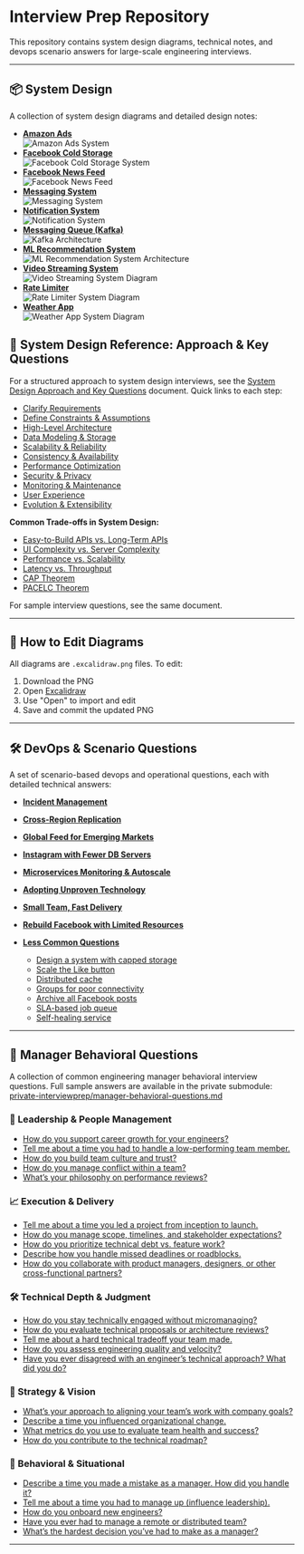 # Interview Prep Repository

This repository contains system design diagrams, technical notes, and devops scenario answers for large-scale engineering interviews.

---

## 📦 System Design

A collection of system design diagrams and detailed design notes:

- **[Amazon Ads](system-design/amazon-ads/design.md)**  
  ![Amazon Ads System](system-design/amazon-ads/amazon_ads_system_design.excalidraw.png)
- **[Facebook Cold Storage](system-design/facebook-cold-storage/design.md)**  
  ![Facebook Cold Storage System](system-design/facebook-cold-storage/facebook-cold-storage.excalidraw.png)
- **[Facebook News Feed](system-design/facebook-newsfeed/design.md)**  
  ![Facebook News Feed](system-design/facebook-newsfeed/FacebookNewsFeed.excalidraw.png)
- **[Messaging System](system-design/facebook-messaging/design.md)**  
  ![Messaging System](system-design/facebook-messaging/FacebookMessaging.excalidraw.png)
- **[Notification System](system-design/notification-system/design.md)**  
  ![Notification System](system-design/notification-system/NotificationSystem.excalidraw.png)
- **[Messaging Queue (Kafka)](system-design/messaging-queue/design.md)**  
  ![Kafka Architecture](system-design/messaging-queue/kafka.excalidraw.png)
- **[ML Recommendation System](system-design/ml-recommendation-system/design.md)**  
  ![ML Recommendation System Architecture](system-design/ml-recommendation-system/ml-recommendation-system.excalidraw.png)
- **[Video Streaming System](system-design/video-streaming/design.md)**  
  ![Video Streaming System Diagram](system-design/video-streaming/video-streaming.excalidraw.png)
- **[Rate Limiter](system-design/rate-limiter/design.md)**  
  ![Rate Limiter System Diagram](system-design/rate-limiter/RateLimiter.excalidraw.png)
- **[Weather App](system-design/weather-app/design.md)**  
  ![Weather App System Diagram](system-design/weather-app/weather-app.excalidraw.png)

## 📖 System Design Reference: Approach & Key Questions

For a structured approach to system design interviews, see the [System Design Approach and Key Questions](system-design/system-design-approach.md) document. Quick links to each step:

- [Clarify Requirements](system-design/system-design-approach.md#1-clarify-requirements)
- [Define Constraints & Assumptions](system-design/system-design-approach.md#2-define-constraints--assumptions)
- [High-Level Architecture](system-design/system-design-approach.md#3-high-level-architecture)
- [Data Modeling & Storage](system-design/system-design-approach.md#4-data-modeling--storage)
- [Scalability & Reliability](system-design/system-design-approach.md#5-scalability--reliability)
- [Consistency & Availability](system-design/system-design-approach.md#6-consistency--availability)
- [Performance Optimization](system-design/system-design-approach.md#7-performance-optimization)
- [Security & Privacy](system-design/system-design-approach.md#8-security--privacy)
- [Monitoring & Maintenance](system-design/system-design-approach.md#9-monitoring--maintenance)
- [User Experience](system-design/system-design-approach.md#10-user-experience)
- [Evolution & Extensibility](system-design/system-design-approach.md#11-evolution--extensibility)

**Common Trade-offs in System Design:**
- [Easy-to-Build APIs vs. Long-Term APIs](system-design/system-design-approach.md#1-easy-to-build-apis-vs-long-term-apis)
- [UI Complexity vs. Server Complexity](system-design/system-design-approach.md#2-ui-complexity-vs-server-complexity)
- [Performance vs. Scalability](system-design/system-design-approach.md#3-performance-vs-scalability)
- [Latency vs. Throughput](system-design/system-design-approach.md#4-latency-vs-throughput)
- [CAP Theorem](system-design/system-design-approach.md#5-cap-theorem)
- [PACELC Theorem](system-design/system-design-approach.md#6-pacelc-theorem)

For sample interview questions, see the same document.

---

## 📝 How to Edit Diagrams

All diagrams are `.excalidraw.png` files. To edit:
1. Download the PNG
2. Open [Excalidraw](https://excalidraw.com)
3. Use "Open" to import and edit
4. Save and commit the updated PNG

---

## 🛠️ DevOps & Scenario Questions

A set of scenario-based devops and operational questions, each with detailed technical answers:

- **[Incident Management](devops/incident-management/senario.md)**
- **[Cross-Region Replication](devops/cross-region-replication/senario.md)**
- **[Global Feed for Emerging Markets](devops/global-feed-emerging-markets/senario.md)**
- **[Instagram with Fewer DB Servers](devops/instagram-fewer-db-servers/senario.md)**
- **[Microservices Monitoring & Autoscale](devops/microservices-monitoring-autoscale/senario.md)**
- **[Adopting Unproven Technology](devops/adopting-unproven-tech/senario.md)**
- **[Small Team, Fast Delivery](devops/small-team-fast-delivery/senario.md)**
- **[Rebuild Facebook with Limited Resources](devops/facebook-limited-resources/senario.md)**
- **[Less Common Questions](devops/less-common-questions/questions.md)**

    - [Design a system with capped storage](devops/less-common-questions/questions.md#design-a-system-with-capped-storage)
    - [Scale the Like button](devops/less-common-questions/questions.md#scale-the-like-button)
    - [Distributed cache](devops/less-common-questions/questions.md#distributed-cache)
    - [Groups for poor connectivity](devops/less-common-questions/questions.md#groups-for-poor-connectivity)
    - [Archive all Facebook posts](devops/less-common-questions/questions.md#archive-all-facebook-posts)
    - [SLA-based job queue](devops/less-common-questions/questions.md#sla-based-job-queue)
    - [Self-healing service](devops/less-common-questions/questions.md#self-healing-service)

---

## 👔 Manager Behavioral Questions

A collection of common engineering manager behavioral interview questions. Full sample answers are available in the private submodule: [private-interviewprep/manager-behavioral-questions.md](private-interviewprep/manager-behavioral-questions.md)

### 🧠 Leadership & People Management
- [How do you support career growth for your engineers?](private-interviewprep/manager-behavioral-questions.md#how-do-you-support-career-growth-for-your-engineers)
- [Tell me about a time you had to handle a low-performing team member.](private-interviewprep/manager-behavioral-questions.md#tell-me-about-a-time-you-had-to-handle-a-low-performing-team-member)
- [How do you build team culture and trust?](private-interviewprep/manager-behavioral-questions.md#how-do-you-build-team-culture-and-trust)
- [How do you manage conflict within a team?](private-interviewprep/manager-behavioral-questions.md#how-do-you-manage-conflict-within-a-team)
- [What’s your philosophy on performance reviews?](private-interviewprep/manager-behavioral-questions.md#whats-your-philosophy-on-performance-reviews)

### 📈 Execution & Delivery
- [Tell me about a time you led a project from inception to launch.](private-interviewprep/manager-behavioral-questions.md#tell-me-about-a-time-you-led-a-project-from-inception-to-launch)
- [How do you manage scope, timelines, and stakeholder expectations?](private-interviewprep/manager-behavioral-questions.md#how-do-you-manage-scope-timelines-and-stakeholder-expectations)
- [How do you prioritize technical debt vs. feature work?](private-interviewprep/manager-behavioral-questions.md#how-do-you-prioritize-technical-debt-vs-feature-work)
- [Describe how you handle missed deadlines or roadblocks.](private-interviewprep/manager-behavioral-questions.md#describe-how-you-handle-missed-deadlines-or-roadblocks)
- [How do you collaborate with product managers, designers, or other cross-functional partners?](private-interviewprep/manager-behavioral-questions.md#how-do-you-collaborate-with-product-managers-designers-or-other-cross-functional-partners)

### 🛠️ Technical Depth & Judgment
- [How do you stay technically engaged without micromanaging?](private-interviewprep/manager-behavioral-questions.md#how-do-you-stay-technically-engaged-without-micromanaging)
- [How do you evaluate technical proposals or architecture reviews?](private-interviewprep/manager-behavioral-questions.md#how-do-you-evaluate-technical-proposals-or-architecture-reviews)
- [Tell me about a hard technical tradeoff your team made.](private-interviewprep/manager-behavioral-questions.md#tell-me-about-a-hard-technical-tradeoff-your-team-made)
- [How do you assess engineering quality and velocity?](private-interviewprep/manager-behavioral-questions.md#how-do-you-assess-engineering-quality-and-velocity)
- [Have you ever disagreed with an engineer’s technical approach? What did you do?](private-interviewprep/manager-behavioral-questions.md#have-you-ever-disagreed-with-an-engineers-technical-approach-what-did-you-do)

### 🌟 Strategy & Vision
- [What’s your approach to aligning your team’s work with company goals?](private-interviewprep/manager-behavioral-questions.md#whats-your-approach-to-aligning-your-teams-work-with-company-goals)
- [Describe a time you influenced organizational change.](private-interviewprep/manager-behavioral-questions.md#describe-a-time-you-influenced-organizational-change)
- [What metrics do you use to evaluate team health and success?](private-interviewprep/manager-behavioral-questions.md#what-metrics-do-you-use-to-evaluate-team-health-and-success)
- [How do you contribute to the technical roadmap?](private-interviewprep/manager-behavioral-questions.md#how-do-you-contribute-to-the-technical-roadmap)

### 🧪 Behavioral & Situational
- [Describe a time you made a mistake as a manager. How did you handle it?](private-interviewprep/manager-behavioral-questions.md#describe-a-time-you-made-a-mistake-as-a-manager-how-did-you-handle-it)
- [Tell me about a time you had to manage up (influence leadership).](private-interviewprep/manager-behavioral-questions.md#tell-me-about-a-time-you-had-to-manage-up-influence-leadership)
- [How do you onboard new engineers?](private-interviewprep/manager-behavioral-questions.md#how-do-you-onboard-new-engineers)
- [Have you ever had to manage a remote or distributed team?](private-interviewprep/manager-behavioral-questions.md#have-you-ever-had-to-manage-a-remote-or-distributed-team)
- [What’s the hardest decision you’ve had to make as a manager?](private-interviewprep/manager-behavioral-questions.md#whats-the-hardest-decision-youve-had-to-make-as-a-manager)

---


